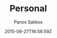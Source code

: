 ---
title: "Personal"
github: https://github.com/le4ker/personal-jekyll-theme
demo: https://le4ker.github.io/personal-jekyll-theme/
author: Panos Sakkos
ssg:
  - Jekyll
cms:
  - No Cms
date: 2015-06-27T16:56:59Z
github_branch: master
stale: true
---